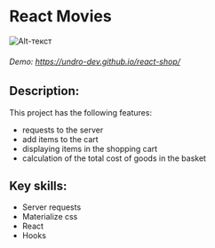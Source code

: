 # React Movies

![Alt-текст](https://raw.githubusercontent.com/undro-dev/react-shop/main/public/screen-app.png?v=3&s=460 "Орк")

###### Demo: https://undro-dev.github.io/react-shop/
## Description:

This project has the following features:
- requests to the server
- add items to the cart
- displaying items in the shopping cart
- calculation of the total cost of goods in the basket

## Key skills:
- Server requests
- Materialize css
- React 
- Hooks